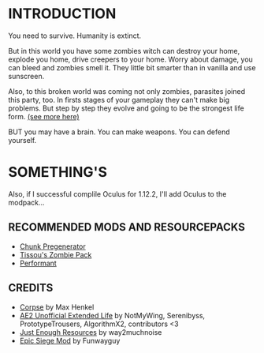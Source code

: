 # INTRODUCTION

You need to survive. Humanity is extinct.

But in this world you have some zombies witch can destroy your home, explode you home, drive creepers to your home. Worry about damage, you can bleed and zombies smell it. They little bit smarter than in vanilla and use sunscreen.

Also, to this broken world was coming not only zombies, parasites joined this party, too. In firsts stages of your gameplay they can't make big problems. But step by step they evolve and going to be the strongest life form. [(see more here)](https://scape-and-run-parasites.fandom.com/wiki/Scape_and_Run:_Parasites_Wiki)

BUT you may have a brain. You can make weapons. You can defend yourself.



# SOMETHING'S

Also, if I successful complile Oculus for 1.12.2, I'll add Oculus to the modpack...

## RECOMMENDED MODS AND RESOURCEPACKS

- [Chunk Pregenerator](https://www.curseforge.com/minecraft/mc-mods/chunkpregenerator)
- [Tissou's Zombie Pack](https://www.curseforge.com/minecraft/texture-packs/tissous-zombie-pack-optifine-1-7x-1-20)
- [Performant](https://www.curseforge.com/minecraft/mc-mods/performant)

[comment]: [RandomTweaks](https://www.curseforge.com/minecraft/mc-mods/randomtweaks)

## CREDITS

- [Corpse](https://minecraft.curseforge.com/projects/corpse) by Max Henkel
- [AE2 Unofficial Extended Life](https://github.com/AE2-UEL/Applied-Energistics-2) by NotMyWing, Serenibyss, PrototypeTrousers, AlgorithmX2, contributors <3
- [Just Enough Resources](https://www.curseforge.com/minecraft/mc-mods/just-enough-resources-jer) by way2muchnoise
- [Epic Siege Mod](https://www.curseforge.com/minecraft/mc-mods/epic-siege-mod) by Funwayguy

